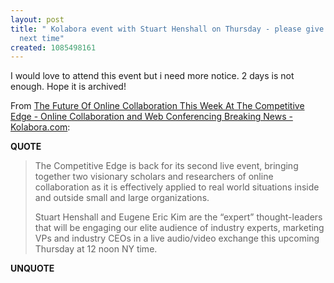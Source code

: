 ```yaml
---
layout: post
title: " Kolabora event with Stuart Henshall on Thursday - please give us more notice
  next time"
created: 1085498161
---
```

I would love to attend this event but i need more notice.   2 days is not enough.  Hope it is archived!

From <a href="http://www.kolabora.com/news/2004/05/24/the_future_of_online_collaboration.htm">The Future Of Online Collaboration This Week At The Competitive Edge - Online Collaboration and Web Conferencing Breaking News - Kolabora&#046;com</a>:
<p><strong>QUOTE</strong></p><blockquote>The Competitive Edge is back for its second live event, bringing together two visionary scholars and researchers of online collaboration as it is effectively applied to real world situations inside and outside small and large organizations.

Stuart Henshall and Eugene Eric Kim are the &#8220;expert&#8221; thought-leaders that will be engaging our elite audience of industry experts, marketing VPs and industry CEOs in a live audio/video exchange this upcoming Thursday at 12 noon NY time.</blockquote><p><strong>UNQUOTE</strong></p>

